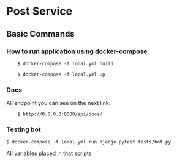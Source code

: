 # Post Service

## Basic Commands

### How to run application using docker-compose


        $ docker-compose -f local.yml build

        $ docker-compose -f local.yml up


### Docs

All endpoint you can see on the next link:

        $ http://0.0.0.0:8000/api/docs/

### Testing bot


    $ docker-compose -f local.yml run django pytest tests/bot.py

All variables placed in that scripts.
